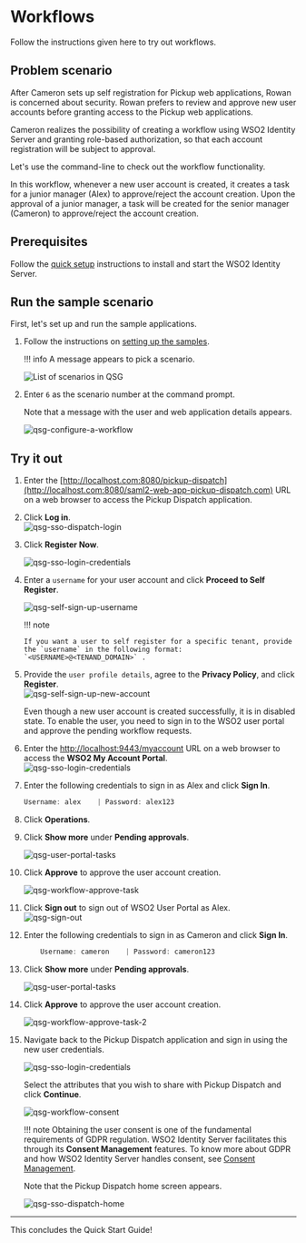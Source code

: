 # Workflows

Follow the instructions given here to try out workflows.

## Problem scenario

After Cameron sets up self registration for Pickup web applications,
Rowan is concerned about security. Rowan prefers to review and
approve new user accounts before granting access to the Pickup web
applications.

Cameron realizes the possibility of creating a workflow using WSO2 Identity Server
and granting role-based authorization, so that each account registration
will be subject to approval.

Let's use the command-line to check out the workflow functionality.

In this workflow, whenever a new user account is created, it
creates a task for a junior manager (Alex) to approve/reject the account
creation. Upon the approval of a junior manager, a task
will be created for the senior manager (Cameron) to approve/reject
the account creation.

## Prerequisites

Follow the [quick setup]({{base_path}}/get-started/sample-use-cases/set-up/) instructions to install and start the WSO2 Identity Server.

## Run the sample scenario

First, let's set up and run the sample applications.

1.  Follow the instructions on [setting up the samples]({{base_path}}/get-started/sample-use-cases/sample-scenario/#set-up-the-sample-apps).

    !!! info
        A message appears to pick a scenario.

    ![List of scenarios in QSG]({{base_path}}/assets/img/get-started/qsg-configure-sso.png)

2.  Enter `6` as the scenario number at the command prompt.

    Note that a message with the user and web application details
    appears.

    ![qsg-configure-a-workflow]({{base_path}}/assets/img/get-started/qsg-configure-a-workflow.png)

## Try it out

1.  Enter the
    [http://localhost.com:8080/pickup-dispatch](http://localhost.com:8080/saml2-web-app-pickup-dispatch.com)
    URL on a web browser to access the Pickup Dispatch application.

2.  Click **Log in**.  
    ![qsg-sso-dispatch-login]({{base_path}}/assets/img/get-started/qsg-sso-dispatch-login.png)
4.  Click **Register Now**.

    ![qsg-sso-login-credentials]({{base_path}}/assets/img/get-started/qsg-sso-login-credentials.png)

5.  Enter a `username` for your user
    account and click **Proceed to Self Register**.

    ![qsg-self-sign-up-username]({{base_path}}/assets/img/get-started/qsg-self-sign-up-username.png)

    !!! note

        If you want a user to self register for a specific tenant, provide
        the `username` in the following format: `<USERNAME>@<TENAND_DOMAIN>` .


6.  Provide the `user profile details`,
    agree to the **Privacy Policy**, and click **Register**.  
    ![qsg-self-sign-up-new-account]({{base_path}}/assets/img/get-started/qsg-self-sign-up-new-account.png)

    Even though a new user account is created successfully, it is in
    disabled state. To enable the user, you need to sign in to the WSO2
    user portal and approve the pending workflow requests.

7.  Enter the
    [http://localhost:9443/myaccount](http://localhost:9443/myaccount)
    URL on a web browser to access the **WSO2 My Account Portal**.  
    ![qsg-sso-login-credentials]({{base_path}}/assets/img/get-started/qsg-sso-login-credentials.png)

8.  Enter the following credentials to sign in as Alex and click **Sign
    In**.

    ``` java
    Username: alex    | Password: alex123
    ```

9. Click **Operations**.  

10. Click **Show more** under **Pending approvals**.

    ![qsg-user-portal-tasks]({{base_path}}/assets/img/get-started/qsg-user-portal-tasks.png)

11. Click **Approve** to approve the user account creation.

    ![qsg-workflow-approve-task]({{base_path}}/assets/img/get-started/qsg-workflow-approve-task.png)

12. Click **Sign out** to sign out of WSO2 User Portal as Alex.  
    ![qsg-sign-out]({{base_path}}/assets/img/get-started/qsg-sign-out.png)

13. Enter the following credentials to sign in as Cameron and click
    **Sign In**.

    ``` java
        Username: cameron    | Password: cameron123
    ```

14. Click **Show more** under **Pending approvals**.

    ![qsg-user-portal-tasks]({{base_path}}/assets/img/get-started/qsg-user-portal-tasks.png)

15. Click **Approve** to approve the user account creation.

    ![qsg-workflow-approve-task-2]({{base_path}}/assets/img/get-started/qsg-workflow-approve-task-2.png)

16. Navigate back to the Pickup Dispatch application and sign in using
    the new user credentials.

    ![qsg-sso-login-credentials]({{base_path}}/assets/img/get-started/qsg-sso-login-credentials.png)

    Select the attributes that you wish to share with Pickup Dispatch
    and click **Continue**.

    ![qsg-workflow-consent]({{base_path}}/assets/img/get-started/qsg-sso-consent.png)

    !!! note
        Obtaining the user consent is one of the fundamental requirements of
        GDPR regulation. WSO2 Identity Server facilitates this through its **Consent
        Management** features. To know more about GDPR and how WSO2 Identity Server
        handles consent, see [Consent Management]({{base_path}}/references/concepts/consent-management).

    Note that the Pickup Dispatch home screen appears.

    ![qsg-sso-dispatch-home]({{base_path}}/assets/img/get-started/qsg-sso-dispatch-home.png)

----------------
This concludes the Quick Start Guide!

<!-- You have set up WSO2 Identity Server and gone through the basic use cases of the
product. For more advanced use cases, check our
[Basic Tutorials](../../learn/tutorials). -->